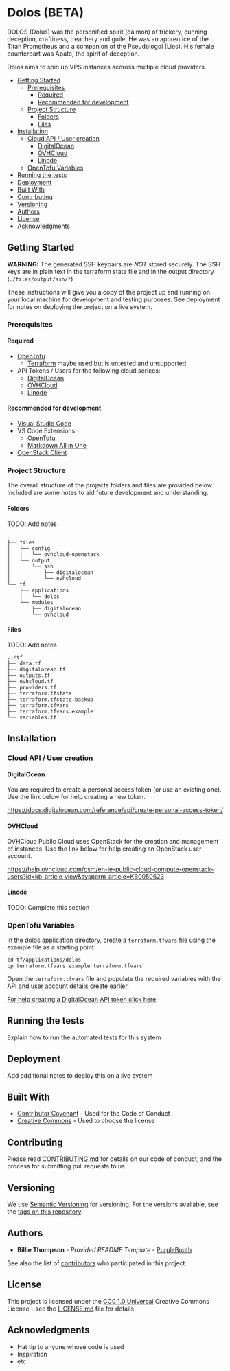 # Dolos (BETA) <!-- omit in toc -->

DOLOS (Dolus) was the personified spirit (daimon) of trickery, cunning deception, craftiness, treachery and guile. He was an apprentice of the Titan Prometheus and a companion of the Pseudologoi (Lies). His female counterpart was Apate, the spirit of deception.

Dolos aims to spin up VPS instances accross multiple cloud providers.

- [Getting Started](#getting-started)
  - [Prerequisites](#prerequisites)
    - [Required](#required)
    - [Recommended for development](#recommended-for-development)
  - [Project Structure](#project-structure)
    - [Folders](#folders)
    - [Files](#files)
- [Installation](#installation)
  - [Cloud API / User creation](#cloud-api--user-creation)
    - [DigitalOcean](#digitalocean)
    - [OVHCloud](#ovhcloud)
    - [Linode](#linode)
  - [OpenTofu Variables](#opentofu-variables)
- [Running the tests](#running-the-tests)
- [Deployment](#deployment)
- [Built With](#built-with)
- [Contributing](#contributing)
- [Versioning](#versioning)
- [Authors](#authors)
- [License](#license)
- [Acknowledgments](#acknowledgments)


## Getting Started

**WARNING:** The generated SSH keypairs are *NOT* stored securely. The SSH keys are in plain text in the terraform state file and in the output directory (`./files/output/ssh/*`)

These instructions will give you a copy of the project up and running on
your local machine for development and testing purposes. See deployment
for notes on deploying the project on a live system.

### Prerequisites

#### Required

- [OpenTofu](https://opentofu.org/)
  - [Terraform](https://www.terraform.io/) maybe used but is untested and unsupported
- API Tokens / Users for the following cloud serices:
  - [DigitalOcean](https://www.digitalocean.com/)
  - [OVHCloud](https://www.ovh.com/)
  - [Linode](https://www.linode.com/)

#### Recommended for development

- [Visual Studio Code](https://code.visualstudio.com/)
- VS Code Extensions:
  - [OpenTofu](https://marketplace.visualstudio.com/items?itemName=gamunu.opentofu)
  - [Markdown All in One](https://marketplace.visualstudio.com/items?itemName=yzhang.markdown-all-in-one)
- [OpenStack Client](https://docs.openstack.org/python-openstackclient/latest/)

### Project Structure

The overall structure of the projects folders and files are provided below. Included are some notes to aid future development and understanding.

#### Folders
TODO: Add notes

    .
    ├── files
    │   ├── config
    │   │   └── ovhcloud-openstack
    │   └── output
    │       └── ssh
    │           ├── digitalocean
    │           └── ovhcloud
    └── tf
        ├── applications
        │   └── dolos
        └── modules
            ├── digitalocean
            └── ovhcloud


#### Files
TODO: Add notes

    ../tf
    ├── data.tf
    ├── digitalocean.tf
    ├── outputs.tf
    ├── ovhcloud.tf
    ├── providers.tf
    ├── terraform.tfstate
    ├── terraform.tfstate.backup
    ├── terraform.tfvars
    ├── terraform.tfvars.example
    └── variables.tf

## Installation

### Cloud API / User creation

#### DigitalOcean

You are required to create a personal access token (or use an existing one). Use the link below for help creating a new token.

https://docs.digitalocean.com/reference/api/create-personal-access-token/


#### OVHCloud

OVHCloud Public Cloud uses OpenStack for the creation and management of instances. Use the link below for help creating an OpenStack user account.

https://help.ovhcloud.com/csm/en-ie-public-cloud-compute-openstack-users?id=kb_article_view&sysparm_article=KB0050623

#### Linode

TODO: Complete this section

### OpenTofu Variables

In the dolos application directory, create a `terraform.tfvars` file using the example file as a starting point:

    cd tf/applications/dolos
    cp terraform.tfvars.example terraform.tfvars

Open the `terraform.tfvars` file and populate the required variables with the API and user account details create earlier.

[For help creating a DigitalOcean API token click here](https://docs.digitalocean.com/reference/api/create-personal-access-token/)

## Running the tests

Explain how to run the automated tests for this system

## Deployment

Add additional notes to deploy this on a live system

## Built With

  - [Contributor Covenant](https://www.contributor-covenant.org/) - Used
    for the Code of Conduct
  - [Creative Commons](https://creativecommons.org/) - Used to choose
    the license

## Contributing

Please read [CONTRIBUTING.md](CONTRIBUTING.md) for details on our code
of conduct, and the process for submitting pull requests to us.

## Versioning

We use [Semantic Versioning](http://semver.org/) for versioning. For the versions
available, see the [tags on this
repository](https://github.com/PurpleBooth/a-good-readme-template/tags).

## Authors

  - **Billie Thompson** - *Provided README Template* -
    [PurpleBooth](https://github.com/PurpleBooth)

See also the list of
[contributors](https://github.com/PurpleBooth/a-good-readme-template/contributors)
who participated in this project.

## License

This project is licensed under the [CC0 1.0 Universal](LICENSE.md)
Creative Commons License - see the [LICENSE.md](LICENSE.md) file for
details

## Acknowledgments

  - Hat tip to anyone whose code is used
  - Inspiration
  - etc
